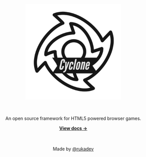 <div align="center">
	<img src="./static/img/cyclone-trans.png" alt="Matter" width="300"/>
	<br><br><br>
	<p>An open source framework for HTML5 powered browser games.</p>
	<a href="https://rukadev.github.io/cyclone/"><strong>View docs &rarr;</strong></a>
  <br><br><br>

  Made by [@rukadev](https://github.com/rukadev)
</div>
